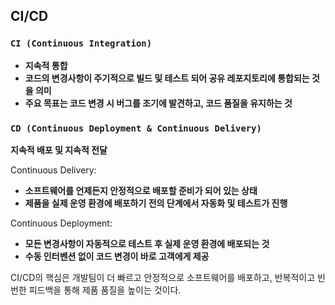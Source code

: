 ## CI/CD

### **```CI (Continuous Integration)```**

- **지속적 통합**
- **코드의 변경사항이 주기적으로 빌드 및 테스트 되어 공유 레포지토리에 통합되는 것을 의미**
- **주요 목표는 코드 변경 시 버그를 조기에 발견하고, 코드 품질을 유지하는 것**

### **```CD (Continuous Deployment & Continuous Delivery)```**

**지속적 배포 및 지속적 전달**

Continuous Delivery:
- **소프트웨어를 언제든지 안정적으로 배포할 준비가 되어 있는 상태**
- **제품을 실제 운영 환경에 배포하기 전의 단계에서 자동화 및 테스트가 진행**

Continuous Deployment:
- **모든 변경사항이 자동적으로 테스트 후 실제 운영 환경에 배포되는 것**
- **수동 인터벤션 없이 코드 변경이 바로 고객에게 제공**

CI/CD의 핵심은 개발팀이 더 빠르고 안정적으로 소프트웨어를 배포하고, 반복적이고 빈번한 피드백을 통해 제품 품질을 높이는 것이다.